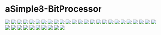 # aSimple8-BitProcessor

![](img/Diapositiva1.JPG)
![](img/Diapositiva2.JPG)
![](img/Diapositiva3.JPG)
![](img/Diapositiva4.JPG)
![](img/Diapositiva5.JPG)
![](img/Diapositiva6.JPG)
![](img/Diapositiva7.JPG)
![](img/Diapositiva8.JPG)
![](img/Diapositiva9.JPG)
![](img/Diapositiva10.JPG)
![](img/Diapositiva11.JPG)
![](img/Diapositiva12.JPG)
![](img/Diapositiva13.JPG)
![](img/Diapositiva14.JPG)
![](img/Diapositiva15.JPG)
![](img/Diapositiva16.JPG)
![](img/Diapositiva17.JPG)
![](img/Diapositiva18.JPG)
![](img/Diapositiva19.JPG)
![](img/Diapositiva20.JPG)
![](img/Diapositiva21.JPG)
![](img/Diapositiva22.JPG)
![](img/Diapositiva23.JPG)
![](img/Diapositiva24.JPG)
![](img/Diapositiva25.JPG)
![](img/Diapositiva26.JPG)
![](img/Diapositiva27.JPG)
![](img/Diapositiva28.JPG)
![](img/Diapositiva29.JPG)
![](img/Diapositiva30.JPG)
![](img/Diapositiva31.JPG)
![](img/Diapositiva32.JPG)
![](img/Diapositiva33.JPG)
![](img/Diapositiva34.JPG)
![](img/Diapositiva35.JPG)
